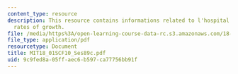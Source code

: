 ```yaml
---
content_type: resource
description: This resource contains informations related to l'hospital's rule and
  rates of growth.
file: /media/https%3A/open-learning-course-data-rc.s3.amazonaws.com/18-01sc-single-variable-calculus-fall-2010/9c9fed8a05ffaec6b597ca77756bb91f_MIT18_01SCF10_Ses89c.pdf
file_type: application/pdf
resourcetype: Document
title: MIT18_01SCF10_Ses89c.pdf
uid: 9c9fed8a-05ff-aec6-b597-ca77756bb91f
---
```


